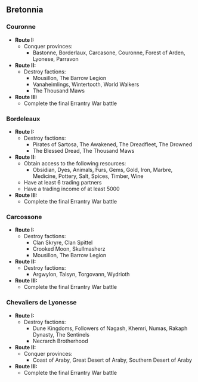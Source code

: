 ## Bretonnia

### Couronne

* **Route I:**
	* Conquer provinces:
	    * Bastonne, Borderlaux, Carcasone, Couronne, Forest of Arden, Lyonese, Parravon
* **Route II:**
	* Destroy factions: 
	    * Mousillon, The Barrow Legion
	    * Vanaheimlings, Wintertooth, World Walkers
	    * The Thousand Maws
* **Route III:**
	* Complete the final Errantry War battle

### Bordeleaux

* **Route I:**
    * Destroy factions:
        * Pirates of Sartosa, The Awakened, The Dreadfleet, The Drowned
        * The Blessed Dread, The Thousand Maws
* **Route II:**
	* Obtain access to the following resources:
	    * Obsidian, Dyes, Animals, Furs, Gems, Gold, Iron, Marbre, Medicine, Pottery, Salt, Spices, Timber, Wine
	* Have at least 6 trading partners
	* Have a trading income of at least 5000
* **Route III:**
	* Complete the final Errantry War battle

### Carcossone

* **Route I:**
    * Destroy factions:
        * Clan Skryre, Clan Spittel
        * Crooked Moon, Skullmasherz
        * Mousillon, The Barrow Legion
* **Route II:**
    * Destroy factions:
        * Argwylon, Talsyn, Torgovann, Wydrioth
* **Route III:**
	* Complete the final Errantry War battle

### Chevaliers de Lyonesse

* **Route I:**
	* Destroy factions:
	    * Dune Kingdoms, Followers of Nagash, Khemri, Numas, Rakaph Dynasty, The Sentinels
	    * Necrarch Brotherhood
* **Route II:**
	* Conquer provinces:
	    * Coast of Araby, Great Desert of Araby, Southern Desert of Araby
* **Route III:**
	* Complete the final Errantry War battle
